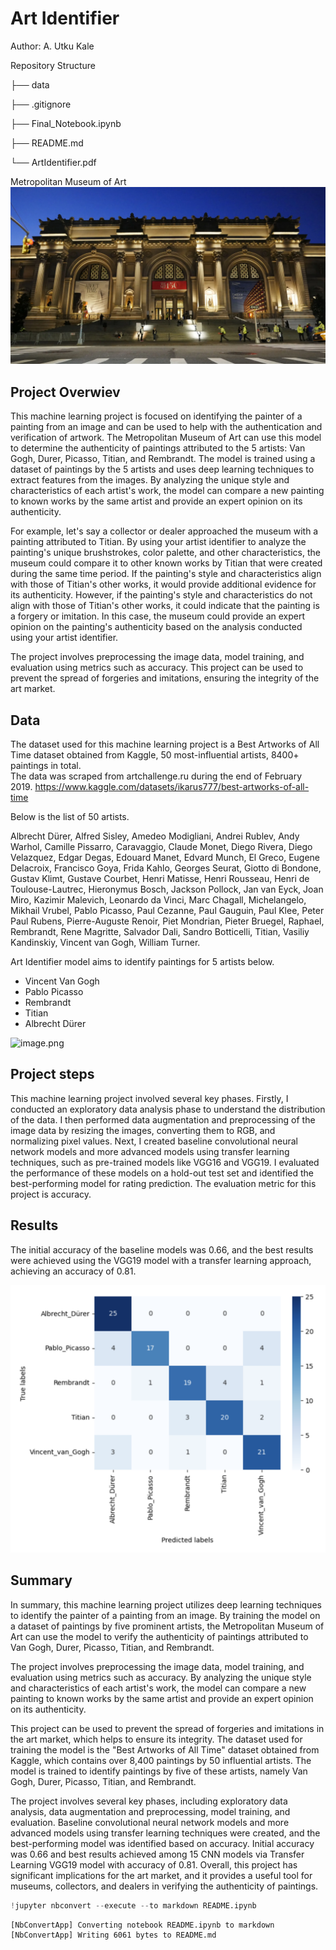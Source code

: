 # Art Identifier

Author: A. Utku Kale

Repository Structure

├── data

├── .gitignore

├── Final_Notebook.ipynb

├── README.md

└── ArtIdentifier.pdf

Metropolitan Museum of Art
![image.png](met.jpg)

## Project Overwiev 

This machine learning project is focused on identifying the painter of a painting from an image and can be used to help with the authentication and verification of artwork. The Metropolitan Museum of Art can use this model to determine the authenticity of paintings attributed to the 5 artists: Van Gogh, Durer, Picasso, Titian, and Rembrandt. The model is trained using a dataset of paintings by the 5 artists and uses deep learning techniques to extract features from the images. By analyzing the unique style and characteristics of each artist's work, the model can compare a new painting to known works by the same artist and provide an expert opinion on its authenticity.

For example, let's say a collector or dealer approached the museum with a painting attributed to Titian. By using your artist identifier to analyze the painting's unique brushstrokes, color palette, and other characteristics, the museum could compare it to other known works by Titian that were created during the same time period. If the painting's style and characteristics align with those of Titian's other works, it would provide additional evidence for its authenticity. However, if the painting's style and characteristics do not align with those of Titian's other works, it could indicate that the painting is a forgery or imitation. In this case, the museum could provide an expert opinion on the painting's authenticity based on the analysis conducted using your artist identifier.

The project involves preprocessing the image data, model training, and evaluation using metrics such as accuracy. This project can be used to prevent the spread of forgeries and imitations, ensuring the integrity of the art market.


## Data

The dataset used for this machine learning project is a Best Artworks of All Time dataset obtained from Kaggle, 50 most-influential artists, 8400+ paintings in total.  
The data was scraped from artchallenge.ru during the end of February 2019.
https://www.kaggle.com/datasets/ikarus777/best-artworks-of-all-time

Below is the list of 50 artists.

Albrecht Dürer, Alfred Sisley, Amedeo Modigliani, Andrei Rublev, Andy Warhol, Camille Pissarro, Caravaggio, Claude Monet, Diego Rivera, Diego Velazquez, Edgar Degas, Edouard Manet, Edvard Munch, El Greco, Eugene Delacroix, Francisco Goya, Frida Kahlo, Georges Seurat, Giotto di Bondone, Gustav Klimt, Gustave Courbet, Henri Matisse, Henri Rousseau, Henri de Toulouse-Lautrec, Hieronymus Bosch, Jackson Pollock, Jan van Eyck, Joan Miro, Kazimir Malevich, Leonardo da Vinci, Marc Chagall, Michelangelo, Mikhail Vrubel, Pablo Picasso, Paul Cezanne, Paul Gauguin, Paul Klee, Peter Paul Rubens, Pierre-Auguste Renoir, Piet Mondrian, Pieter Bruegel, Raphael, Rembrandt, Rene Magritte, Salvador Dali, Sandro Botticelli, Titian, Vasiliy Kandinskiy, Vincent van Gogh, William Turner.

Art Identifier model aims to identify paintings for 5 artists below.

- Vincent Van Gogh
- Pablo Picasso
- Rembrandt
- Titian
- Albrecht Dürer

![image.png](output.png)

## Project steps
This machine learning project involved several key phases. Firstly, I conducted an exploratory data analysis phase to understand the distribution of the data. I then performed data augmentation and preprocessing of the image data by resizing the images, converting them to RGB, and normalizing pixel values. Next, I created baseline convolutional neural network models and more advanced models using transfer learning techniques, such as pre-trained models like VGG16 and VGG19. I evaluated the performance of these models on a hold-out test set and identified the best-performing model for rating prediction. The evaluation metric for this project is accuracy.

## Results

The initial accuracy of the baseline models was 0.66, and the best results were achieved using the VGG19 model with a transfer learning approach, achieving an accuracy of 0.81.



![image.png](cm.jpg)

## Summary

In summary, this machine learning project utilizes deep learning techniques to identify the painter of a painting from an image. By training the model on a dataset of paintings by five prominent artists, the Metropolitan Museum of Art can use the model to verify the authenticity of paintings attributed to Van Gogh, Durer, Picasso, Titian, and Rembrandt.

The project involves preprocessing the image data, model training, and evaluation using metrics such as accuracy. By analyzing the unique style and characteristics of each artist's work, the model can compare a new painting to known works by the same artist and provide an expert opinion on its authenticity.

This project can be used to prevent the spread of forgeries and imitations in the art market, which helps to ensure its integrity. The dataset used for training the model is the "Best Artworks of All Time" dataset obtained from Kaggle, which contains over 8,400 paintings by 50 influential artists. The model is trained to identify paintings by five of these artists, namely Van Gogh, Durer, Picasso, Titian, and Rembrandt.

The project involves several key phases, including exploratory data analysis, data augmentation and preprocessing, model training, and evaluation. Baseline convolutional neural network models and more advanced models using transfer learning techniques were created, and the best-performing model was identified based on accuracy. Initial accuracy was 0.66 and best results achieved among 15 CNN models via Transfer Learning VGG19 model with accuracy of 0.81. Overall, this project has significant implications for the art market, and it provides a useful tool for museums, collectors, and dealers in verifying the authenticity of paintings.


```python
!jupyter nbconvert --execute --to markdown README.ipynb
```

    [NbConvertApp] Converting notebook README.ipynb to markdown
    [NbConvertApp] Writing 6061 bytes to README.md

